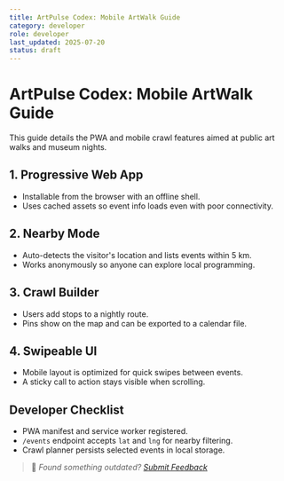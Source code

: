 ```yaml
---
title: ArtPulse Codex: Mobile ArtWalk Guide
category: developer
role: developer
last_updated: 2025-07-20
status: draft
---
```

# ArtPulse Codex: Mobile ArtWalk Guide

This guide details the PWA and mobile crawl features aimed at public art walks and museum nights.

## 1. Progressive Web App
- Installable from the browser with an offline shell.
- Uses cached assets so event info loads even with poor connectivity.

## 2. Nearby Mode
- Auto-detects the visitor's location and lists events within 5&nbsp;km.
- Works anonymously so anyone can explore local programming.

## 3. Crawl Builder
- Users add stops to a nightly route.
- Pins show on the map and can be exported to a calendar file.

## 4. Swipeable UI
- Mobile layout is optimized for quick swipes between events.
- A sticky call to action stays visible when scrolling.

## Developer Checklist
- PWA manifest and service worker registered.
- `/events` endpoint accepts `lat` and `lng` for nearby filtering.
- Crawl planner persists selected events in local storage.

> 💬 *Found something outdated? [Submit Feedback](feedback.md)*
